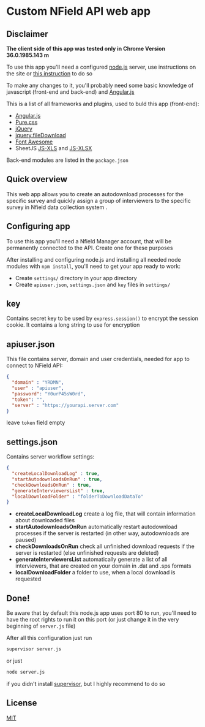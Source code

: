 Custom NField API web app
==

Disclaimer
--
**The client side of this app was tested only in Chrome Version 36.0.1985.143 m**

To use this app you'll need a configured [node.js] server, use instructions on the site or [this instruction] to do so

To make any changes to it, you'll probably need some basic knowledge of javascript (front-end and back-end) and [Angular.js]

This is a list of all frameworks and plugins, used to buld this app (front-end):

 - [Angular.js]
 - [Pure.css]
 - [jQuery]
 - [jquery.fileDownload]
 - [Font Awesome]
 - SheetJS [JS-XLS] and [JS-XLSX]

Back-end modules are listed in the ```package.json```

Quick overview
--

This web app allows you to create an autodownload processes for the specific survey and quickly assign a group of interviewers to the specific survey in Nfield data collection system .

Configuring app
--

To use this app you'll need a Nfield Manager account, that will be permanently connected to the API. Create one for these purposes

After installing and configuring node.js and installing all needed node modules with ```npm install```, you'll need to get your app ready to work:
 - Create  ```settings/``` directory in your app directory
 - Create ```apiuser.json```, ```settings.json``` and ```key``` files in ```settings/```

key
--

Contains secret key to be used by ```express.session()``` to encrypt the session cookie. It contains a long string to use for encryption

apiuser.json
--

This file contains server, domain and user credentials, needed for app to connect to NField API:

```json
{ 
  "domain" : "YRDMN",
  "user" : "apiuser",
  "password": "Y0urP45sW0rd",
  "token": "",
  "server" : "https://yourapi.server.com"
}
```

leave ```token``` field empty

settings.json
--

Contains server workflow settings:

```json
{
  "createLocalDownloadLog" : true,
  "startAutodownloadsOnRun" : true,
  "checkDownloadsOnRun" : true,
  "generateInterviewersList" : true,
  "localDownloadFolder" : "folderToDownloadDataTo"
}
```
 - **createLocalDownloadLog** create a log file, that will contain information about downloaded files
 - **startAutodownloadsOnRun** automatically restart autodownload processes if the server is restarted (in other way, autodownloads are paused)
 - **checkDownloadsOnRun** check all unfinished download requests if the server is restarted (else unfinished requests are deleted)
 - **generateInterviewersList** automatically generate a list of all interviewers, that are created on your domain in .dat and .sps formats
 - **localDownloadFolder** a folder to use, when a local download is requested


Done!
--
Be aware that by default this node.js app uses port 80 to run, you'll need to have the root rights to run it on this port (or just change it in the very beginning of ```server.js``` file)

After all this configuration just run
```sh
supervisor server.js
```
or just
```sh
node server.js
```
if you didn't install [supervisor], but I highly recommend to do so

License
--
[MIT]








[node.js]:http://nodejs.org
[angular.js]:http://angularjs.org/
[this instruction]:https://www.digitalocean.com/community/tutorials/how-to-install-and-run-a-node-js-app-on-centos-6-4-64bit
[Pure.css]:http://purecss.io/
[jQuery]:http://jquery.com/
[Font Awesome]:http://fortawesome.github.io/Font-Awesome/
[JS-XLS]:https://github.com/SheetJS/js-xls
[JS-XLSX]:https://github.com/SheetJS/js-xlsx
[jquery.fileDownload]:https://github.com/johnculviner/jquery.fileDownload
[supervisor]:https://github.com/isaacs/node-supervisor
[MIT]:https://github.com/gribnoysup/nfield-data-downloader/blob/master/LICENSE
